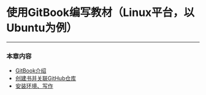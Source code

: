 # 使用GitBook编写教材（Linux平台，以Ubuntu为例）
---

### 本章内容

* [GitBook介绍](gitbook.md)
* [创建书并关联GitHub仓库](signup.md)
* [安装环境、写作](write.md)